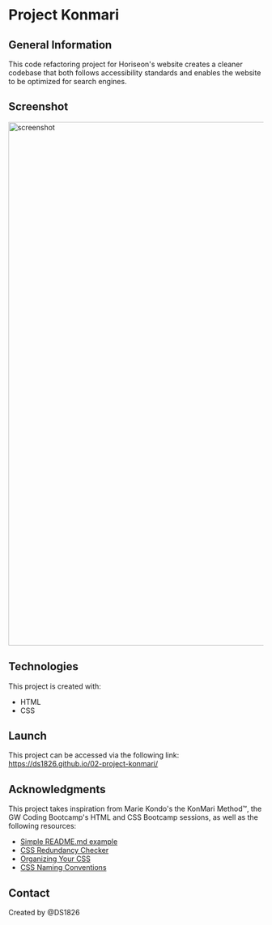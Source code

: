 # Project Konmari

## General Information
This code refactoring project for Horiseon's website creates a cleaner codebase that both follows accessibility standards and enables the website to be optimized for search engines.

## Screenshot
<img width="1035" alt="screenshot" src="https://user-images.githubusercontent.com/67653440/90174014-52e5f080-dd73-11ea-9b5a-dc3d73301d2c.png">

## Technologies
This project is created with: 
* HTML
* CSS

## Launch
This project can be accessed via the following link: https://ds1826.github.io/02-project-konmari/

## Acknowledgments
This project takes inspiration from Marie Kondo's the KonMari Method™, the GW Coding Bootcamp's HTML and CSS Bootcamp sessions, as well as the following resources:

* [Simple README.md example](https://github.com/matiassingers/awesome-readme)
* [CSS Redundancy Checker](http://students.washington.edu/svenhans/css-redundancy/index.html)
* [Organizing Your CSS](https://developer.mozilla.org/en-US/docs/Learn/CSS/Building_blocks/Organizing)
* [CSS Naming Conventions](https://www.freecodecamp.org/news/css-naming-conventions-that-will-save-you-hours-of-debugging-35cea737d849/)

## Contact
Created by @DS1826